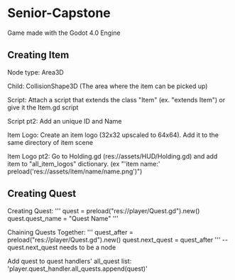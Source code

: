# Senior-Capstone
Game made with the Godot 4.0 Engine

## Creating Item
Node type: Area3D

Child: CollisionShape3D (The area where the item can be picked up)

Script: Attach a script that extends the class "Item" (ex. "extends Item") or give it the Item.gd script

Script pt2: Add an unique ID and Name

Item Logo: Create an item logo (32x32 upscaled to 64x64). Add it to the same directory of item scene

Item Logo pt2: Go to Holding.gd (res://assets/HUD/Holding.gd) and add item to "all_item_logos" dictionary. (ex "'item name:' preload('res://assets/item/name/name.png')")

## Creating Quest
Creating Quest:
'''
quest = preload("res://player/Quest.gd").new()
quest.quest_name = "Quest Name"
'''

Chaining Quests Together:
'''
quest_after = preload("res://player/Quest.gd").new()
quest.next_quest = quest_after
'''
-- quest.next_quest needs to be a node

Add quest to quest handlers' all_quest list:
'player.quest_handler.all_quests.append(quest)'
